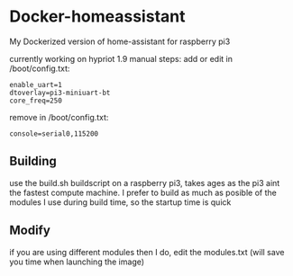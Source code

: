 # Docker-homeassistant

My Dockerized version of home-assistant for raspberry pi3

currently working on hypriot 1.9
manual steps:
add or edit in /boot/config.txt:
```
enable_uart=1
dtoverlay=pi3-miniuart-bt
core_freq=250
```

remove in /boot/config.txt:
```
console=serial0,115200
```

## Building
use the build.sh buildscript on a raspberry pi3,
takes ages as the pi3 aint the fastest compute machine.
I prefer to build as much as posible of the modules I use during build time,
so the startup time is quick


## Modify
if you are using different modules then I do, edit the modules.txt
(will save you time when launching the image)